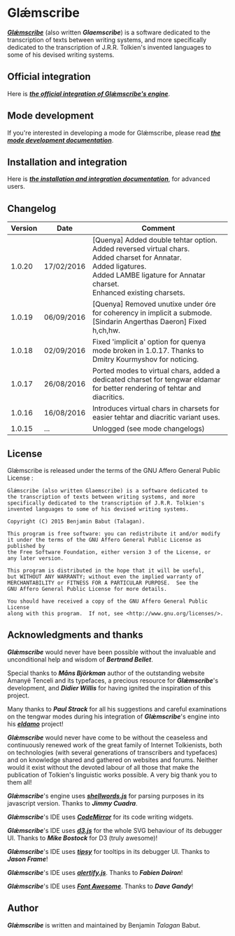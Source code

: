 # Glǽmscribe

[**_Glǽmscribe_**](https://jrrvf.com/~glaemscrafu/english/glaemscribe.html) (also written **_Glaemscribe_**) is a software dedicated to
the transcription of texts between writing systems, and more 
specifically dedicated to the transcription of J.R.R. Tolkien's 
invented languages to some of his devised writing systems.


Official integration
--------------------

Here is [**_the official integration of Glǽmscribe's engine_**](https://jrrvf.com/~glaemscrafu/english/glaemscribe.html).

Mode development
----------------

If you're interested in developing a mode for Glǽmscribe, please read [**_the mode development documentation_**](https://jrrvf.com/~glaemscrafu/english/glaemscribe-mode-authoring.html).

Installation and integration
----------------------------

Here is [**_the installation and integration documentation_**](http://bentalagan.github.com/glaemscribe), for advanced users.

Changelog
---------

| Version | Date | Comment |
|---------|------|---------| 
| 1.0.20 | 17/02/2016 | [Quenya] Added double tehtar option.<br>Added reversed virtual chars.<br>Added charset for Annatar.<br>Added ligatures.<br>Added LAMBE ligature for Annatar charset.<br> Enhanced existing charsets. |
| 1.0.19 | 06/09/2016 | [Quenya] Removed unutixe under óre for coherency in implicit a submode.<br>[Sindarin Angerthas Daeron] Fixed h,ch,hw. |
| 1.0.18 | 02/09/2016 | Fixed 'implicit a' option for quenya mode broken in 1.0.17. Thanks to Dmitry Kourmyshov for noticing. |
| 1.0.17 | 26/08/2016 | Ported modes to virtual chars, added a dedicated charset for tengwar eldamar for better rendering of tehtar and diacritics. |
| 1.0.16 | 16/08/2016 | Introduces virtual chars in charsets for easier tehtar and diacritic variant uses. |
| 1.0.15 | ... | Unlogged (see mode changelogs) |

License
-------

Glǽmscribe is released under the terms of the GNU Affero General Public License :

    Glǽmscribe (also written Glaemscribe) is a software dedicated to
    the transcription of texts between writing systems, and more 
    specifically dedicated to the transcription of J.R.R. Tolkien's 
    invented languages to some of his devised writing systems.
    
    Copyright (C) 2015 Benjamin Babut (Talagan).
    
    This program is free software: you can redistribute it and/or modify
    it under the terms of the GNU Affero General Public License as published by
    the Free Software Foundation, either version 3 of the License, or
    any later version.
    
    This program is distributed in the hope that it will be useful,
    but WITHOUT ANY WARRANTY; without even the implied warranty of
    MERCHANTABILITY or FITNESS FOR A PARTICULAR PURPOSE.  See the
    GNU Affero General Public License for more details.
    
    You should have received a copy of the GNU Affero General Public License
    along with this program.  If not, see <http://www.gnu.org/licenses/>.


Acknowledgments and thanks
--------------------------

**_Glǽmscribe_** would never have been possible without the invaluable and unconditional help and wisdom of **_Bertrand Bellet_**.

Special thanks to **_Måns Björkman_** author of the outstanding website Amanyë Tenceli and its typefaces, a precious resource for **_Glǽmscribe_**'s development, and **_Didier Willis_** for having ignited the inspiration of this project.

Many thanks to **_Paul Strack_** for all his suggestions and careful examinations on the tengwar modes during his integration of **_Glǽmscribe_**'s engine into his [**_eldamo_**](http://eldamo.org) project!

**_Glǽmscribe_** would never have come to be without the ceaseless and continuously renewed work of the great family of Internet Tolkienists, both on technologies (with several generations of transcribers and typefaces) and on knowledge shared and gathered on websites and forums. Neither would it exist without the devoted labour of all those that make the publication of Tolkien's linguistic works possible. A very big thank you to them all!

**_Glǽmscribe_**'s engine uses [**_shellwords.js_**](https://github.com/jimmycuadra/shellwords) for parsing purposes in its javascript version. Thanks to **_Jimmy Cuadra_**.

**_Glǽmscribe_**'s IDE uses [**_CodeMirror_**](https://codemirror.net/) for its code writing widgets.

**_Glǽmscribe_**'s IDE uses [**_d3.js_**](https://d3js.org/) for the whole SVG behaviour of its debugger UI. Thanks to **_Mike Bostock_** for D3 (truly awesome)!

**_Glǽmscribe_**'s IDE uses [**_tipsy_**](http://onehackoranother.com/projects/jquery/tipsy/#download) for tooltips in its debugger UI. Thanks to **_Jason Frame_**!

**_Glǽmscribe_**'s IDE uses [**_alertify.js_**](http://fabien-d.github.io/alertify.js/). Thanks to **_Fabien Doiron_**!

**_Glǽmscribe_**'s IDE uses [**_Font Awesome_**](https://fortawesome.github.io/Font-Awesome/). Thanks to **_Dave Gandy_**!


Author
------

**_Glǽmscribe_** is written and maintained by Benjamin _Talagan_ Babut.

